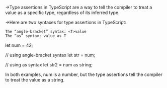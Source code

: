 ->Type assertions in TypeScript are a way to tell the compiler to treat a value as a specific type, regardless of its inferred type.

->Here are two syntaxes for type assertions in TypeScript:

    The “angle-bracket” syntax: <T>value
    The “as” syntax: value as T

let num = 42;

// using angle-bracket syntax
let str = <string>num;

// using as syntax
let str2 = num as string;

In both examples, num is a number, but the type assertions tell the compiler to treat the value as a string.


